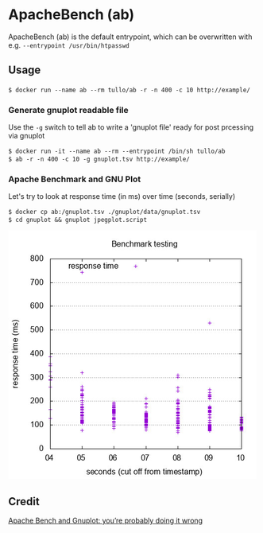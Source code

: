 # ApacheBench (ab)

ApacheBench (ab) is the default entrypoint, which can be overwritten with e.g. `--entrypoint /usr/bin/htpasswd`

## Usage

`$ docker run --name ab --rm tullo/ab -r -n 400 -c 10 http://example/`

### Generate gnuplot readable file

Use the `-g` switch to tell ab to write a 'gnuplot file' ready for post prcessing via gnuplot

```
$ docker run -it --name ab --rm --entrypoint /bin/sh tullo/ab
$ ab -r -n 400 -c 10 -g gnuplot.tsv http://example/
```

### Apache Benchmark and GNU Plot

Let's try to look at response time (in ms) over time (seconds, serially)

```
$ docker cp ab:/gnuplot.tsv ./gnuplot/data/gnuplot.tsv
$ cd gnuplot && gnuplot jpegplot.script
```
![](gnuplot/graphs/timeseries.jpg)

## Credit

[Apache Bench and Gnuplot: you’re probably doing it wrong](http://www.bradlanders.com/2013/04/15/apache-bench-and-gnuplot-youre-probably-doing-it-wrong/)
